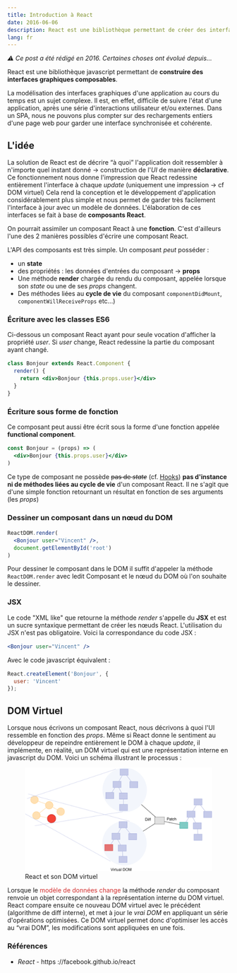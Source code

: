 ```yaml
---
title: Introduction à React
date: 2016-06-06
description: React est une bibliothèque permettant de créer des interfaces utilisateurs
lang: fr
---
```


_⚠ Ce post a été rédigé en 2016. Certaines choses ont évolué depuis..._


React est une bibliothèque javascript permettant de **construire des interfaces graphiques composables**. 

La modélisation des interfaces graphiques d'une application au cours du temps est un sujet complexe. Il est, en effet, difficile de suivre l'état d'une application, après une série d'interactions utilisateur et/ou externes.
Dans un SPA, nous ne pouvons plus compter sur des rechargements entiers d'une page web pour garder une interface synchronisée et cohérente.


## L'idée

La solution de React est de décrire “à quoi” l'application doit ressembler à n'importe quel instant donné → construction de
l'_UI_ de manière **déclarative**. Ce fonctionnement nous donne l'impression que React redessine entièrement l'interface à chaque _update_
(uniquement une impression → cf DOM virtuel) Cela rend la conception et le développement d'application considérablement plus simple et nous permet
de garder très facilement l'interface à jour avec un modèle de données.  L'élaboration de ces interfaces se fait à base de **composants React**.

On pourrait assimiler un composant React à une **fonction**.
C'est d'ailleurs l'une des 2 manières possibles d'écrire une composant React.

L'API des composants est très simple. Un composant *peut* posséder :
-   un **state**
-   des propriétés : les données d'entrées du composant → **props**
-   Une méthode **render** chargée du rendu du composant, appelée
    lorsque son *state* ou une de ses *props* changent.
-   Des méthodes liées au **cycle de vie** du composant `componentDidMount`,
    `componentWillReceiveProps` etc...)


### Écriture avec les classes ES6
Ci-dessous un composant React ayant pour seule vocation d'afficher la propriété *user*.
Si *user* change, React redessine la partie du composant ayant changé.
```jsx
class Bonjour extends React.Component {
  render() {
    return <div>Bonjour {this.props.user}</div>
  }
}
```

### Écriture sous forme de fonction 
Ce composant peut aussi être écrit sous la forme d'une fonction appelée **functional component**. 
```jsx
const Bonjour = (props) => (
  <div>Bonjour {this.props.user}</div>
)
```

Ce type de composant ne possède ~~pas de _state_~~ (cf. [Hooks](https://reactjs.org/docs/hooks-intro.html)) **pas d'instance ni 
de méthodes liées au cycle de vie** d'un composant React. Il ne s'agit que d'une
simple fonction retournant un résultat en fonction de ses arguments (les *props*)



### Dessiner un composant dans un nœud du DOM
```jsx
ReactDOM.render(
  <Bonjour user="Vincent" />,
  document.getElementById('root')
)
```
Pour dessiner le composant dans le DOM il suffit d'appeler
la méthode `ReactDOM.render` avec ledit Composant et le nœud du DOM où
l'on souhaite le dessiner.

### JSX

Le code "XML like" que retourne la méthode *render* s'appelle du **JSX**
et est un sucre syntaxique permettant de créer les nœuds React.
L'utilisation du JSX n'est pas obligatoire. Voici la correspondance du
code JSX :
```jsx
<Bonjour user="Vincent" />
```

Avec le code javascript équivalent :
```jsx
React.createElement('Bonjour', {
  user: 'Vincent'
});
```

<!-- ## On parle de container ? -->
<!--  -->
<!-- D'un point de vue architectural, nous pouvons très vite distinguer deux types de composants. -->
<!-- Redux (cf : suite de l'article) parle de **container component** (ou *smart component*) et de -->
<!-- **presentational component** (ou *dumb component*) -->
<!-- Si l'on se rapportait à une architecture _MVC_ plus traditionnelle,  -->
<!-- le premier correspondrait au **C**ontrolleur et le deuxième à la **V**ue. -->
<!-- **On sépare donc les composants responsables de la logique métier/orchestration des actions, de ceux reponsables de la vue** -->
<!--  -->
<!-- ### Exemples -->
<!-- Considérons un composant qui affiche une liste de pistes (_tracks_) provenant d'une api. -->
<!--  -->
<!-- Le code ci-dessous est **moyen** 👿, en effet un même composant **ne devrait pas** être responsable à la fois : -->
<!-- - d'aller chercher les données de l'api et potentiellement les transformer   -->
<!-- - d'afficher et mettre en forme ces données  -->
<!--  -->
<!-- Ce manque de séparation entre la vue et la logique métier peut très vite rendre le code difficile à maintenir lorsque ce dernier grossit. -->
<!--  -->
<!-- #### ✘ Un "mauvais" composant : -->
<!-- ```jsx -->
<!-- class TrackList extends React.Component { -->
<!--   state = { tracks: [] } -->
<!--  -->
<!--   componentDidMount() { -->
<!--     axios.get('/tracks') -->
<!--       .then(response => response.data) -->
<!--       .then(tracks => this.setState({ tracks })) -->
<!--       .catch(handleError); -->
<!--   } -->
<!--  -->
<!--   render() { -->
<!--     return ( -->
<!--       <ul> -->
<!--         {this.state.tracks.map(track => ( -->
<!--           <li>{track}</li> -->
<!--         ))} -->
<!--       </ul> -->
<!--     ) -->
<!--   } -->
<!-- } -->
<!-- ``` -->
<!--  -->
<!-- Nous pouvons le séparer en 2 composants, le premier étant un composant "container" et le deuxième un composant visuel. -->
<!--  -->
<!-- #### ✔ Composant _Container_ : -->
<!--  -->
<!-- ```jsx -->
<!-- // LOgic is here!!  -->
<!-- // we have completely separated our logic and our view -->
<!-- class TrackListContainer extends React.Component { -->
<!--   state = { tracks: [] } -->
<!--  -->
<!--   componentDidMount() { -->
<!--     axios.get('/tracks') -->
<!--       .then(response => response.data) -->
<!--       .then(tracks => this.setState({ tracks })) -->
<!--       .catch(handleError); -->
<!--   } -->
<!--  -->
<!--   render() { -->
<!--     // This is our view  -->
<!--     // and the `tracks` props is like our ViewModel  -->
<!--     return <TrackList tracks={this.state.tracks} /> -->
<!--   } -->
<!-- } -->
<!-- ``` -->
<!--  -->
<!--  -->
<!-- #### ✔ Composant _Presentational_ :  -->
<!-- ```jsx -->
<!-- // here is our view -->
<!-- const TrackList = ({ tracks }) => ( -->
<!--   <ul> -->
<!--     {this.state.tracks.map(track => ( -->
<!--       <li>{track}</li> -->
<!--     ))} -->
<!--   </ul> -->
<!-- ) -->
<!-- ``` -->

## DOM Virtuel
Lorsque nous écrivons un composant React, nous décrivons à quoi l'UI ressemble en fonction des *props*.
Même si React donne le sentiment au développeur de repeindre entièrement le DOM à chaque _update_, il implémente, en réalité, un DOM virtuel qui est une représentation interne en javascript du DOM. 
Voici un schéma illustrant le processus :


<figure>
	<img src="./react_batch.svg" width="600">
	<figcaption> React et son DOM virtuel</figcaption>
</figure>


Lorsque le <span style="color: #D32F2F">modèle de données change</span> la méthode *render* du composant renvoie 
un objet correspondant à la représentation interne du DOM virtuel.
React compare ensuite ce nouveau DOM virtuel avec le précédent
(algorithme de diff interne), et met à jour le *vrai DOM* en appliquant un série d'opérations
optimisées. Ce DOM virtuel permet donc d'optimiser les accès au “vrai DOM”, les modifications sont appliquées
en une fois.


### Références
- *React* - https ://facebook.github.io/react
